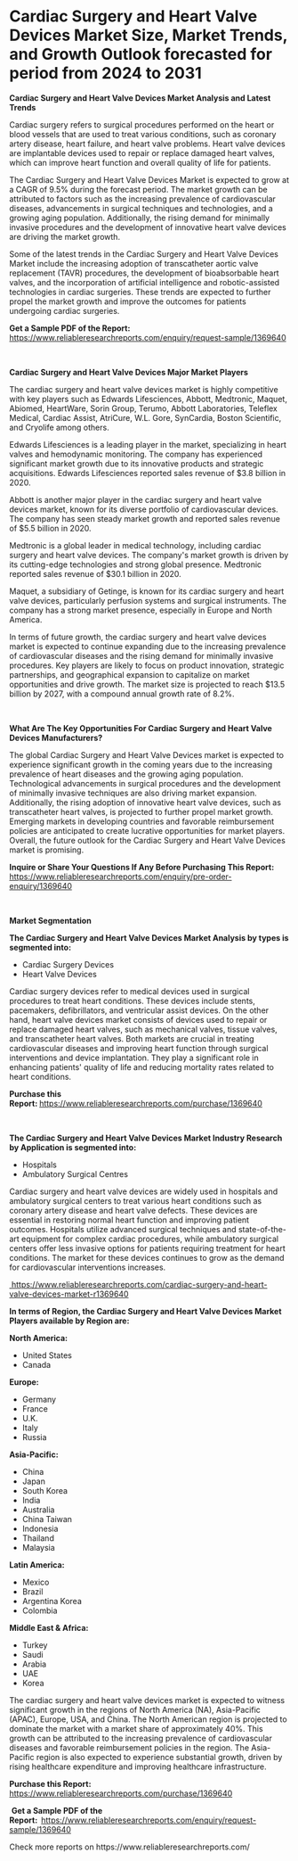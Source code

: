 <p><h1>Cardiac Surgery and Heart Valve Devices Market Size, Market Trends, and Growth Outlook forecasted for period from 2024 to 2031</h1></p><p><strong>Cardiac Surgery and Heart Valve Devices Market Analysis and Latest Trends</strong></p>
<p><p>Cardiac surgery refers to surgical procedures performed on the heart or blood vessels that are used to treat various conditions, such as coronary artery disease, heart failure, and heart valve problems. Heart valve devices are implantable devices used to repair or replace damaged heart valves, which can improve heart function and overall quality of life for patients.</p><p>The Cardiac Surgery and Heart Valve Devices Market is expected to grow at a CAGR of 9.5% during the forecast period. The market growth can be attributed to factors such as the increasing prevalence of cardiovascular diseases, advancements in surgical techniques and technologies, and a growing aging population. Additionally, the rising demand for minimally invasive procedures and the development of innovative heart valve devices are driving the market growth.</p><p>Some of the latest trends in the Cardiac Surgery and Heart Valve Devices Market include the increasing adoption of transcatheter aortic valve replacement (TAVR) procedures, the development of bioabsorbable heart valves, and the incorporation of artificial intelligence and robotic-assisted technologies in cardiac surgeries. These trends are expected to further propel the market growth and improve the outcomes for patients undergoing cardiac surgeries.</p></p>
<p><strong>Get a Sample PDF of the Report:&nbsp;</strong> <a href="https://www.reliableresearchreports.com/enquiry/request-sample/1369640">https://www.reliableresearchreports.com/enquiry/request-sample/1369640</a></p>
<p>&nbsp;</p>
<p><strong>Cardiac Surgery and Heart Valve Devices Major Market Players</strong></p>
<p><p>The cardiac surgery and heart valve devices market is highly competitive with key players such as Edwards Lifesciences, Abbott, Medtronic, Maquet, Abiomed, HeartWare, Sorin Group, Terumo, Abbott Laboratories, Teleflex Medical, Cardiac Assist, AtriCure, W.L. Gore, SynCardia, Boston Scientific, and Cryolife among others.</p><p>Edwards Lifesciences is a leading player in the market, specializing in heart valves and hemodynamic monitoring. The company has experienced significant market growth due to its innovative products and strategic acquisitions. Edwards Lifesciences reported sales revenue of $3.8 billion in 2020.</p><p>Abbott is another major player in the cardiac surgery and heart valve devices market, known for its diverse portfolio of cardiovascular devices. The company has seen steady market growth and reported sales revenue of $5.5 billion in 2020.</p><p>Medtronic is a global leader in medical technology, including cardiac surgery and heart valve devices. The company's market growth is driven by its cutting-edge technologies and strong global presence. Medtronic reported sales revenue of $30.1 billion in 2020.</p><p>Maquet, a subsidiary of Getinge, is known for its cardiac surgery and heart valve devices, particularly perfusion systems and surgical instruments. The company has a strong market presence, especially in Europe and North America.</p><p>In terms of future growth, the cardiac surgery and heart valve devices market is expected to continue expanding due to the increasing prevalence of cardiovascular diseases and the rising demand for minimally invasive procedures. Key players are likely to focus on product innovation, strategic partnerships, and geographical expansion to capitalize on market opportunities and drive growth. The market size is projected to reach $13.5 billion by 2027, with a compound annual growth rate of 8.2%.</p></p>
<p>&nbsp;</p>
<p><strong>What Are The Key Opportunities For Cardiac Surgery and Heart Valve Devices Manufacturers?</strong></p>
<p><p>The global Cardiac Surgery and Heart Valve Devices market is expected to experience significant growth in the coming years due to the increasing prevalence of heart diseases and the growing aging population. Technological advancements in surgical procedures and the development of minimally invasive techniques are also driving market expansion. Additionally, the rising adoption of innovative heart valve devices, such as transcatheter heart valves, is projected to further propel market growth. Emerging markets in developing countries and favorable reimbursement policies are anticipated to create lucrative opportunities for market players. Overall, the future outlook for the Cardiac Surgery and Heart Valve Devices market is promising.</p></p>
<p><strong>Inquire or Share Your Questions If Any Before Purchasing This Report:</strong> <a href="https://www.reliableresearchreports.com/enquiry/pre-order-enquiry/1369640">https://www.reliableresearchreports.com/enquiry/pre-order-enquiry/1369640</a></p>
<p>&nbsp;</p>
<p><strong>Market Segmentation</strong></p>
<p><strong>The Cardiac Surgery and Heart Valve Devices Market Analysis by types is segmented into:</strong></p>
<p><ul><li>Cardiac Surgery Devices</li><li>Heart Valve Devices</li></ul></p>
<p><p>Cardiac surgery devices refer to medical devices used in surgical procedures to treat heart conditions. These devices include stents, pacemakers, defibrillators, and ventricular assist devices. On the other hand, heart valve devices market consists of devices used to repair or replace damaged heart valves, such as mechanical valves, tissue valves, and transcatheter heart valves. Both markets are crucial in treating cardiovascular diseases and improving heart function through surgical interventions and device implantation. They play a significant role in enhancing patients' quality of life and reducing mortality rates related to heart conditions.</p></p>
<p><strong>Purchase this Report:&nbsp;</strong><a href="https://www.reliableresearchreports.com/purchase/1369640">https://www.reliableresearchreports.com/purchase/1369640</a></p>
<p>&nbsp;</p>
<p><strong>The Cardiac Surgery and Heart Valve Devices Market Industry Research by Application is segmented into:</strong></p>
<p><ul><li>Hospitals</li><li>Ambulatory Surgical Centres</li></ul></p>
<p><p>Cardiac surgery and heart valve devices are widely used in hospitals and ambulatory surgical centers to treat various heart conditions such as coronary artery disease and heart valve defects. These devices are essential in restoring normal heart function and improving patient outcomes. Hospitals utilize advanced surgical techniques and state-of-the-art equipment for complex cardiac procedures, while ambulatory surgical centers offer less invasive options for patients requiring treatment for heart conditions. The market for these devices continues to grow as the demand for cardiovascular interventions increases.</p></p>
<p><a href="https://www.reliableresearchreports.com/cardiac-surgery-and-heart-valve-devices-market-r1369640">&nbsp;https://www.reliableresearchreports.com/cardiac-surgery-and-heart-valve-devices-market-r1369640</a></p>
<p><strong>In terms of Region, the Cardiac Surgery and Heart Valve Devices Market Players available by Region are:</strong></p>
<p>
    <p> <strong> North America: </strong>
        <ul>
            <li>United States</li>
            <li>Canada</li>
        </ul>
        </p> 
    <p> <strong> Europe: </strong>
        <ul>
            <li>Germany</li>
            <li>France</li>
            <li>U.K.</li>
            <li>Italy</li>
            <li>Russia</li>
        </ul>
        </p> 
    <p> <strong> Asia-Pacific: </strong>
        <ul>
            <li>China</li>
            <li>Japan</li>
            <li>South Korea</li>
            <li>India</li>
            <li>Australia</li>
            <li>China Taiwan</li>
            <li>Indonesia</li>
            <li>Thailand</li>
            <li>Malaysia</li>
        </ul>
        </p> 
    <p> <strong> Latin America: </strong>
        <ul>
            <li>Mexico</li>
            <li>Brazil</li>
            <li>Argentina Korea</li>
            <li>Colombia</li>
        </ul>
        </p> 
    <p> <strong> Middle East & Africa: </strong>
        <ul>
            <li>Turkey</li>
            <li>Saudi</li>
            <li>Arabia</li>
            <li>UAE</li>
            <li>Korea</li>
        </ul>
    </p>
    </p>
<p><p>The cardiac surgery and heart valve devices market is expected to witness significant growth in the regions of North America (NA), Asia-Pacific (APAC), Europe, USA, and China. The North American region is projected to dominate the market with a market share of approximately 40%. This growth can be attributed to the increasing prevalence of cardiovascular diseases and favorable reimbursement policies in the region. The Asia-Pacific region is also expected to experience substantial growth, driven by rising healthcare expenditure and improving healthcare infrastructure.</p></p>
<p><strong>Purchase this Report: </strong><a href="https://www.reliableresearchreports.com/purchase/1369640">https://www.reliableresearchreports.com/purchase/1369640</a></p>
<p>&nbsp;<strong>Get a Sample PDF of the Report:&nbsp;&nbsp;</strong><a href="https://www.reliableresearchreports.com/enquiry/request-sample/1369640">https://www.reliableresearchreports.com/enquiry/request-sample/1369640</a></p>
<p><strong></strong></p>
<p>Check more reports on https://www.reliableresearchreports.com/</p>